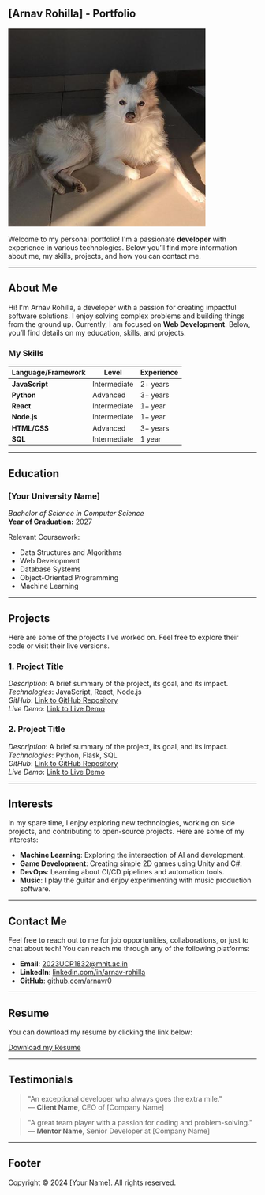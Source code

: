 ## [Arnav Rohilla] - Portfolio

![Your Image](143876373.jpeg)

Welcome to my personal portfolio! I'm a passionate **developer** with experience in various technologies. Below you’ll find more information about me, my skills, projects, and how you can contact me.

---

## About Me

Hi! I'm Arnav Rohilla, a developer with a passion for creating impactful software solutions. I enjoy solving complex problems and building things from the ground up. Currently, I am focused on **Web Development**. Below, you’ll find details on my education, skills, and projects.

### My Skills
| Language/Framework | Level       | Experience |
|---------------------|-------------|------------|
| **JavaScript**      | Intermediate| 2+ years   |
| **Python**          | Advanced    | 3+ years   |
| **React**           | Intermediate| 1+ year    |
| **Node.js**         | Intermediate| 1+ year    |
| **HTML/CSS**        | Advanced    | 3+ years   |
| **SQL**             | Intermediate| 1 year     |

---

## Education

### [Your University Name]  
*Bachelor of Science in Computer Science*  
**Year of Graduation:** 2027

Relevant Coursework:
- Data Structures and Algorithms
- Web Development
- Database Systems
- Object-Oriented Programming
- Machine Learning

---

## Projects

Here are some of the projects I’ve worked on. Feel free to explore their code or visit their live versions.

### 1. **Project Title**  
   *Description*: A brief summary of the project, its goal, and its impact.  
   *Technologies*: JavaScript, React, Node.js  
   *GitHub*: [Link to GitHub Repository](https://github.com/username/project)  
   *Live Demo*: [Link to Live Demo](https://projectlink.com)

### 2. **Project Title**  
   *Description*: A brief summary of the project, its goal, and its impact.  
   *Technologies*: Python, Flask, SQL  
   *GitHub*: [Link to GitHub Repository](https://github.com/username/project)  
   *Live Demo*: [Link to Live Demo](https://projectlink.com)

---

## Interests

In my spare time, I enjoy exploring new technologies, working on side projects, and contributing to open-source projects. Here are some of my interests:

- **Machine Learning**: Exploring the intersection of AI and development.
- **Game Development**: Creating simple 2D games using Unity and C#.
- **DevOps**: Learning about CI/CD pipelines and automation tools.
- **Music**: I play the guitar and enjoy experimenting with music production software.

---

## Contact Me

Feel free to reach out to me for job opportunities, collaborations, or just to chat about tech! You can reach me through any of the following platforms:

- **Email**: [2023UCP1832@mnit.ac.in](mailto:2023UCP1832@mnit.ac.in)
- **LinkedIn**: [linkedin.com/in/arnav-rohilla](https://www.linkedin.com/in/arnav-rohilla)
- **GitHub**: [github.com/arnavr0](https://github.com/arnavr0)

---

## Resume

You can download my resume by clicking the link below:

[Download my Resume](document2.pdf)

---

## Testimonials

> "An exceptional developer who always goes the extra mile."  
— **Client Name**, CEO of [Company Name]

> "A great team player with a passion for coding and problem-solving."  
— **Mentor Name**, Senior Developer at [Company Name]

---

## Footer

Copyright © 2024 [Your Name]. All rights reserved.


